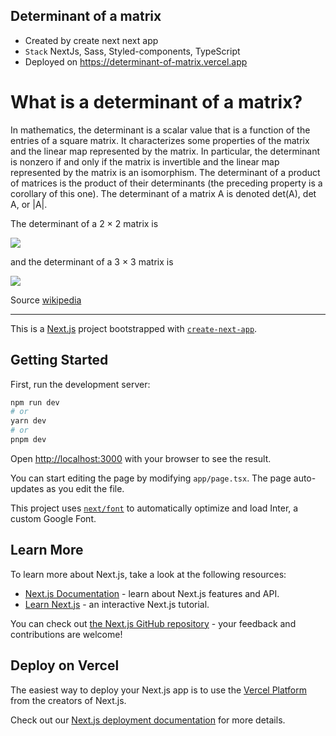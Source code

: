 ## Determinant of a matrix
- Created by create next next app
- `Stack` NextJs, Sass, Styled-components, TypeScript
- Deployed on https://determinant-of-matrix.vercel.app

# What is a determinant of a matrix?
In mathematics, the determinant is a scalar value that is a function of the entries of a square matrix. It characterizes some properties of the matrix and the linear map represented by the matrix. In particular, the determinant is nonzero if and only if the matrix is invertible and the linear map represented by the matrix is an isomorphism. The determinant of a product of matrices is the product of their determinants (the preceding property is a corollary of this one). The determinant of a matrix A is denoted det(A), det A, or |A|.

The determinant of a 2 × 2 matrix is

<img src="https://wikimedia.org/api/rest_v1/media/math/render/svg/1088473ac5aa66c68e3c5075849825b2e53bccc0"  />

and the determinant of a 3 × 3 matrix is

<img src="https://wikimedia.org/api/rest_v1/media/math/render/svg/a289e27a018f211758c893b0bdb6c229abb864c2" />

Source [wikipedia](https://en.wikipedia.org/wiki/Determinant)




_____________________________________________________
This is a [Next.js](https://nextjs.org/) project bootstrapped with [`create-next-app`](https://github.com/vercel/next.js/tree/canary/packages/create-next-app).

## Getting Started

First, run the development server:

```bash
npm run dev
# or
yarn dev
# or
pnpm dev
```

Open [http://localhost:3000](http://localhost:3000) with your browser to see the result.

You can start editing the page by modifying `app/page.tsx`. The page auto-updates as you edit the file.

This project uses [`next/font`](https://nextjs.org/docs/basic-features/font-optimization) to automatically optimize and load Inter, a custom Google Font.

## Learn More

To learn more about Next.js, take a look at the following resources:

- [Next.js Documentation](https://nextjs.org/docs) - learn about Next.js features and API.
- [Learn Next.js](https://nextjs.org/learn) - an interactive Next.js tutorial.

You can check out [the Next.js GitHub repository](https://github.com/vercel/next.js/) - your feedback and contributions are welcome!

## Deploy on Vercel

The easiest way to deploy your Next.js app is to use the [Vercel Platform](https://vercel.com/new?utm_medium=default-template&filter=next.js&utm_source=create-next-app&utm_campaign=create-next-app-readme) from the creators of Next.js.

Check out our [Next.js deployment documentation](https://nextjs.org/docs/deployment) for more details.
